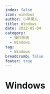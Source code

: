 ```yaml
---
index: false
icon: windows
author: 小苹果儿
title: Windows
date: 2022-05-04
category:
  - 操作系统
  - Windows
tag:
  - Windows
breadcrumb: false
footer: true
---
```


# Windows